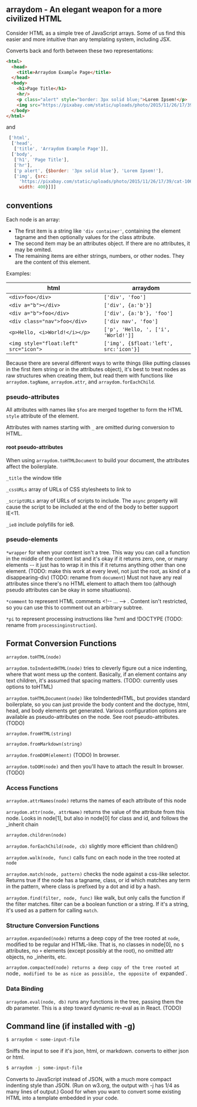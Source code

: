 ## arraydom - An elegant weapon for a more civilized HTML

Consider HTML as a simple tree of JavaScript arrays.  Some of us find
this easier and more intuitive than any templating system, including
JSX.


Converts back and forth between these two representations:

```html
<html>
  <head>
    <title>Arraydom Example Page</title>
  </head>
  <body>
    <h1>Page Title</h1>
    <hr/>
    <p class="alert" style="border: 3px solid blue;">Lorem Ipsem!</p>
    <img src="https://pixabay.com/static/uploads/photo/2015/11/26/17/39/cat-1064225_960_720.jpg" width="400" />
  </body>
</html>
```

and

```javascript
 ['html',
  ['head',
   ['title', 'Arraydom Example Page']],
  ['body',
   ['h1', 'Page Title'],
   ['hr'],
   ['p alert', {$border: '3px solid blue'}, 'Lorem Ipsem!'],
   ['img', {src:
     'https://pixabay.com/static/uploads/photo/2015/11/26/17/39/cat-1064225_960_720.jpg',
     width: 400}]]]
```

## conventions

Each node is an array:

* The first item is a string like `'div container'`, containing the element tagname and then optionally values for the class attribute.
* The second item may be an attributes object.  If there are no attributes, it may be omited.
* The remaining items are either strings, numbers, or other nodes.  They are the content of this element.

Examples:

html                                  | arraydom
--------------------------------------|-----------------------
`<div>foo</div>`                      | `['div', 'foo']`
`<div a="b"></div>`                   | `['div', {a:'b'}]`
`<div a="b">foo</div>`                | `['div', {a:'b'}, 'foo']`
`<div class="nav">foo</div>`          | `['div nav', 'foo']`
`<p>Hello, <i>World!</i></p>`         | `['p', 'Hello, ', ['i', 'World!']]`
`<img style="float:left" src="icon">` | `['img', {$float:'left', src:'icon'}]`

Because there are several different ways to write things (like putting classes in the first item string or in the attributes object), it's best to treat nodes as raw structures when creating them, but read them with functions like `arraydom.tagName`, `arraydom.attr`, and `arraydom.forEachChild`.  

### pseudo-attributes

All attributes with names like `$foo` are merged together to form the
HTML `style` attribute of the element.

Attributes with names starting with `_` are omitted during conversion
to HTML.


#### root pseudo-attributes

When using `arraydom.toHTMLDocument` to build your document, the
attributes affect the boilerplate.

`_title` the window title

`_cssURLs` array of URLs of CSS stylesheets to link to

`_scriptURLs` array of URLs of scripts to include.   The `async` property will cause the script to be included at the end of the body to better support IE<11.

`_ie8` include polyfills for ie8.

### pseudo-elements

`*wrapper` for when your content isn't a tree.   This way you can call a function in the middle of the content list and it's okay if it returns zero, one, or many elements -- it just has to wrap it in this if it returns anything other than one element.   (TODO: make this work at every level, not just the root, as kind of a disappearing-div)  (TODO: rename from `document`)   Must not have any real attributes since there's no HTML element to attach them too (although pseudo attributes can be okay in some situatiuons).

`*comment` to represent HTML comments &lt;!-- ... --> .   Content isn't restricted, so you can use this to comment out an arbitrary subtree.

`*pi` to represent processing instructions like ?xml and !DOCTYPE (TODO: rename from `processinginstruction`).


## Format Conversion Functions

`arraydom.toHTML(node)`

`arraydom.toIndentedHTML(node)` tries to cleverly figure out a nice indenting, where that wont mess up the content.   Basically, if an element contains any text children, it's assumed that spacing matters.  (TODO: currently uses options to toHTML)

`arraydom.toHTMLDocument(node)` like toIndentedHTML, but provides standard boilerplate, so you can just provide the body content and the doctype, html, head, and body elements get generated.   Various configuration options are available as pseudo-attributes on the node.    See root pseudo-attributes.  (TODO)

`arraydom.fromHTML(string)`

`arraydom.fromMarkdown(string)`

`arraydom.fromDOM(element)` (TODO)   In browser.

`arraydom.toDOM(node)` and then you'll have to attach the result   In browser. (TODO)

### Access Functions

`arraydom.attrNames(node)` returns the names of each attribute of this node 

`arraydom.attr(node, attrName)` returns the value of the attribute from this node.  Looks in node[1], but also in node[0] for class and id, and follows the _inherit chain 

`arraydom.children(node)` 

`arraydom.forEachChild(node, cb)` slightly more efficient than children()

`arraydom.walk(node, func)` calls func on each node in the tree rooted at `node`  

`arraydom.match(node, pattern)` checks the node against a css-like selector.  Returns true if the node has a tagname, class, or id which matches any term in the pattern, where class is prefixed by a dot and id by a hash.

`arraydom.find(filter, node, func)` like walk, but only calls the function if the filter matches.  filter can be a boolean function or a string.  If it's a string, it's used as a pattern for calling `match`.

### Structure Conversion Functions

`arraydom.expanded(node)` returns a deep copy of the tree rooted at `node`, modified to be regular and HTML-like.   That is, no classes in node[0], no `$` attributes, no `+` elements (except possibly at the root), no omitted attr objects, no _inherits, etc.

`arraydom.compacted(node) returns a deep copy of the tree rooted at `node`, modified to be as nice as possible, the opposite of `expanded`.

### Data Binding

`arraydom.eval(node, db)` runs any functions in the tree, passing them
the db parameter.   This is a step toward dynamic re-eval as in React.  (TODO)

## Command line (if installed with -g)

```bash
$ arraydom < some-input-file
```

Sniffs the input to see if it's json, html, or markdown.   converts to either json or html.

```bash
$ arraydom -j some-input-file
```

Converts to JavaScript instead of JSON, with a much more compact
indenting style than JSON.  (Run on w3.org, the output with -j has 1/4
as many lines of output.)  Good for when you want to convert some
existing HTML into a template embedded in your code.
